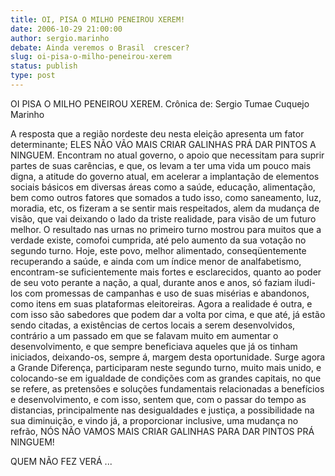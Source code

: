 ```yaml
---
title: OI, PISA O MILHO PENEIROU XEREM!
date: 2006-10-29 21:00:00
author: sergio.marinho
debate: Ainda veremos o Brasil  crescer?
slug: oi-pisa-o-milho-peneirou-xerem
status: publish 
type: post
---
```


OI PISA O MILHO PENEIROU XEREM.
Crônica de: Sergio Tumae Cuquejo Marinho
 
A resposta que a região nordeste deu nesta eleição apresenta um fator determinante; ELES NÃO VÃO MAIS CRIAR GALINHAS PRÁ DAR PINTOS A NINGUEM. Encontram no atual governo, o apoio que necessitam para suprir partes de suas carências, e que, os levam a ter uma vida um pouco mais digna, a atitude do governo atual, em acelerar a implantação de elementos sociais básicos em diversas áreas como a saúde, educação, alimentação, bem como outros fatores que somados a tudo isso, como saneamento, luz, moradia, etc, os fizeram a se sentir mais respeitados, alem da mudança de visão, que vai deixando o lado da triste realidade, para visão de um futuro melhor.
O resultado nas urnas no primeiro turno mostrou para muitos que a verdade existe, comofoi cumprida, até pelo aumento da sua votação no segundo turno.
Hoje, este povo, melhor alimentado, conseqüentemente recuperando a saúde, e ainda com um índice menor de analfabetismo, encontram-se suficientemente mais fortes e esclarecidos, quanto ao poder de seu voto perante a nação, a qual, durante anos e anos, só faziam iludi-los com promessas de campanhas e uso de suas misérias e abandonos, como itens em suas plataformas eleitoreiras. Agora a realidade é outra, e com isso são sabedores que podem dar a volta por cima, e que até, já estão sendo citadas, a existências de certos locais a serem desenvolvidos, contrário a um passado em que se falavam muito em aumentar o desenvolvimento, e que sempre beneficiava aqueles que já os tinham iniciados, deixando-os, sempre á, margem desta oportunidade.
Surge agora a Grande Diferença, participaram neste segundo turno, muito mais unido, e colocando-se em igualdade de condições com as grandes capitais, no que se refere, as pretensões e soluções fundamentais relacionadas a benefícios e desenvolvimento, e com isso, sentem que, com o passar do tempo as distancias, principalmente nas desigualdades e justiça, a possibilidade na sua diminuição, e vindo já, a proporcionar inclusive, uma mudança no refrão, NÓS NÃO VAMOS MAIS CRIAR GALINHAS PARA DAR PINTOS PRÁ NINGUEM!
 
QUEM NÃO FEZ VERÁ ...
